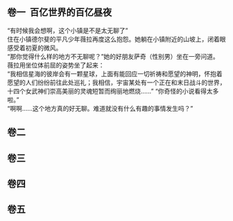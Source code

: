 ## 卷一&nbsp;&nbsp;百亿世界的百亿昼夜

“有时候我会想啊，这个小镇是不是太无聊了”  
住在小镇德尔斐的平凡少年薇拉再度这么抱怨。她躺在小镇附近的山坡上，闭着眼感受着初夏的微风。  
“那你觉得什么样的地方不无聊呢？”她的好朋友萨奇（性别男）坐在一旁问道。  
薇拉用坐位体前屈的姿势坐了起来：  
“我相信星海的彼岸会有一颗星球，上面有能回应一切祈祷和愿望的神明，怀抱着愿望的人们纷纷前往此处巡礼；我相信，宇宙某处有一个正在和末日战斗的世界，十四个女武神们崇高美丽的灵魂短暂而绚丽地燃烧……”
“你奇怪的小说看得太多啦。”  
“啊啊……这个地方真的好无聊。难道就没有什么有趣的事情发生吗？”  

## 卷二

## 卷三

## 卷四

## 卷五